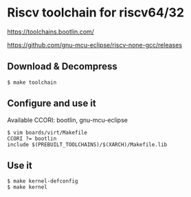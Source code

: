 
# Riscv toolchain for riscv64/32

https://toolchains.bootlin.com/

https://github.com/gnu-mcu-eclipse/riscv-none-gcc/releases

## Download & Decompress

    $ make toolchain

## Configure and use it

  Available CCORI: bootlin, gnu-mcu-eclipse

    $ vim boards/virt/Makefile
    CCORI ?= bootlin
    include $(PREBUILT_TOOLCHAINS)/$(XARCH)/Makefile.lib

## Use it

    $ make kernel-defconfig
    $ make kernel
